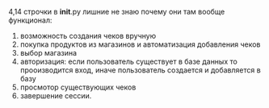 4,14 строчки в __init__.py лишние не знаю почему они там вообще
функционал:
1) возможность создания чеков вручную
2) покупка продуктов из магазинов и автоматизация добавления чеков
3) выбор магазина
4) авторизация: если пользователь существует в базе данных то прооизводится вход, иначе пользователь создается и добавляется в базу
5) просмотор существующих чеков
6) завершение сессии.
